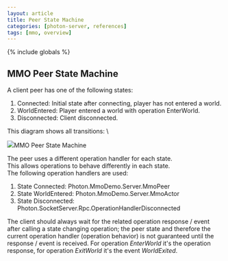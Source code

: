 ```yaml
---
layout: article
title: Peer State Machine
categories: [photon-server, references]
tags: [mmo, overview]
---
```

{% include globals %}

MMO Peer State Machine
----------------------

A client peer has one of the following states:

1.  Connected: Initial state after connecting, player has not entered a
    world.
2.  WorldEntered: Player entered a world with operation EnterWorld.
3.  Disconnected: Client disconnected.

This diagram shows all transitions: \

![](../img/mmo-stateMachine.png)MMO Peer State Machine

The peer uses a different operation handler for each state. \
 This allows operations to behave differently in each state. \
 The following operation handlers are used:

1.  State Connected: Photon.MmoDemo.Server.MmoPeer
2.  State WorldEntered: Photon.MmoDemo.Server.MmoActor
3.  State Disconnected:
    Photon.SocketServer.Rpc.OperationHandlerDisconnected

The client should always wait for the related operation response / event
after calling a state changing operation; the peer state and therefore
the current operation handler (operation behavior) is not guaranteed
until the response / event is received. For operation *EnterWorld* it's
the operation response, for operation *ExitWorld* it's the event
*WorldExited*.

